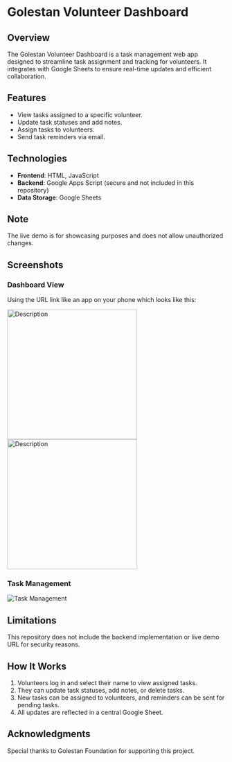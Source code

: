 # Golestan Volunteer Dashboard

## Overview
The Golestan Volunteer Dashboard is a task management web app designed to streamline task assignment and tracking for volunteers. 
It integrates with Google Sheets to ensure real-time updates and efficient collaboration.

## Features
- View tasks assigned to a specific volunteer.
- Update task statuses and add notes.
- Assign tasks to volunteers.
- Send task reminders via email.

## Technologies
- **Frontend**: HTML, JavaScript
- **Backend**: Google Apps Script (secure and not included in this repository)
- **Data Storage**: Google Sheets

## Note
The live demo is for showcasing purposes and does not allow unauthorized changes.

## Screenshots
### Dashboard View
Using the URL link like an app on your phone which looks like this:

<img src="https://github.com/user-attachments/assets/ca4a1b0a-4f76-44cc-b76e-30785d932370" alt="Description" width="300">

<img src="https://github.com/user-attachments/assets/25bb7ab1-5871-4fb0-987a-c53528663ad6" alt="Description" width="300">


### Task Management
![Task Management](screenshots/task-management.png)

## Limitations
This repository does not include the backend implementation or live demo URL for security reasons.

## How It Works
1. Volunteers log in and select their name to view assigned tasks.
2. They can update task statuses, add notes, or delete tasks.
3. New tasks can be assigned to volunteers, and reminders can be sent for pending tasks.
4. All updates are reflected in a central Google Sheet.

## Acknowledgments
Special thanks to Golestan Foundation for supporting this project.

